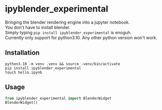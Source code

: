 # ipyblender_experimental

Bringing the blender rendering engine into a jupyter notebook.  
You don't have to install blender.  
Simply typing `pip install ipyblender_experimental` is enoguh.  
Currently only support for python3.10. Any other python version won't work.  

## Installation
```
python3.10 -m venv .venv && source .venv/bin/activate
pip install ipyblender_experimental
touch hello.ipynb
```

## Usage

```python
from ipyblender_experimental import BlenderWidget
BlenderWidget()
```
